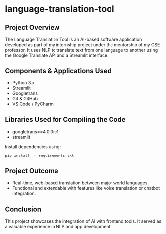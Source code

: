 # language-translation-tool
##  Project Overview
The Language Translation Tool is an AI-based software application developed as part of my internship project under the mentorship of my CSE professor. It uses NLP to translate text from one language to another using the Google Translate API and a Streamlit interface.

## Components & Applications Used
- Python 3.x
- Streamlit
- Googletrans
- Git & GitHub
- VS Code / PyCharm

## Libraries Used for Compiling the Code
- googletrans==4.0.0rc1
- streamlit

Install dependencies using:
```bash
pip install -r requirements.txt
```

## Project Outcome
- Real-time, web-based translation between major world languages.
- Functional and extendable with features like voice translation or chatbot integration.

##  Conclusion
This project showcases the integration of AI with frontend tools. It served as a valuable experience in NLP and app development.
